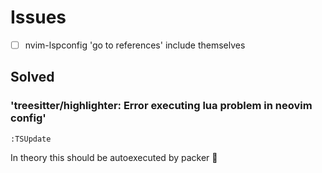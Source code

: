 # Issues

- [ ] nvim-lspconfig 'go to references' include themselves

## Solved

### 'treesitter/highlighter: Error executing lua problem in neovim config'

```
:TSUpdate 
```

In theory this should be autoexecuted by packer :shrug:
